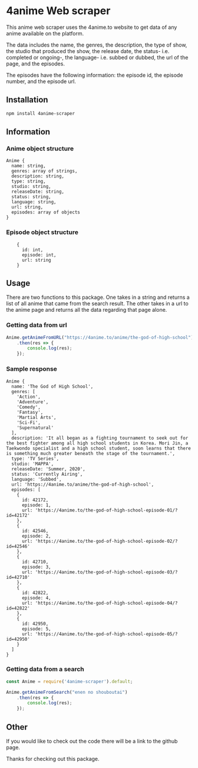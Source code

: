 # 4anime Web scraper
This anime web scraper uses the 4anime.to website to get data of any anime available on the platform. 

The data includes the name, the genres, the description, the type of show, the studio that produced the show, the release date, the status- i.e. completed or ongoing-, the language- i.e. subbed or dubbed, the url of the page, and the episodes.

The episodes have the following information: the episode id, the episode number, and the episode url.

## Installation
```bash
npm install 4anime-scraper
```

## Information
### Anime object structure
```
Anime {
  name: string,
  genres: array of strings,
  description: string,
  type: string,
  studio: string,
  releaseDate: string,
  status: string,
  language: string,
  url: string,
  episodes: array of objects
}
```

### Episode object structure
```
    {
      id: int,
      episode: int,
      url: string
    }
```

## Usage
There are two functions to this package. One takes in a string and returns a list of all anime that came from the search result. The other takes in a url to the anime page and returns all the data regarding that page alone.

### Getting data from url

```javascript
Anime.getAnimeFromURL("https://4anime.to/anime/the-god-of-high-school")
	.then(res => {
		console.log(res);
	});
```

### Sample response
```
Anime {
  name: 'The God of High School',
  genres: [
    'Action',
    'Adventure',
    'Comedy',
    'Fantasy',
    'Martial Arts',
    'Sci-Fi',
    'Supernatural'
  ],
  description: 'It all began as a fighting tournament to seek out for the best fighter among all high school students in Korea. Mori Jin, a Taekwondo specialist and a high school student, soon learns that there is something much greater beneath the stage of the tournament.',
  type: 'TV Series',
  studio: 'MAPPA',
  releaseDate: 'Summer, 2020',
  status: 'Currently Airing',
  language: 'Subbed',
  url: 'https://4anime.to/anime/the-god-of-high-school',
  episodes: [
    {
      id: 42172,
      episode: 1,
      url: 'https://4anime.to/the-god-of-high-school-episode-01/?id=42172'
    },
    {
      id: 42546,
      episode: 2,
      url: 'https://4anime.to/the-god-of-high-school-episode-02/?id=42546'
    },
    {
      id: 42710,
      episode: 3,
      url: 'https://4anime.to/the-god-of-high-school-episode-03/?id=42710'
    },
    {
      id: 42822,
      episode: 4,
      url: 'https://4anime.to/the-god-of-high-school-episode-04/?id=42822'
    },
    {
      id: 42950,
      episode: 5,
      url: 'https://4anime.to/the-god-of-high-school-episode-05/?id=42950'
    }
  ]
}
```

### Getting data from a search 
```javascript
const Anime = require('4anime-scraper').default;

Anime.getAnimeFromSearch("enen no shouboutai")
	.then(res => {
		console.log(res);
	});
```

## Other
If you would like to check out the code there will be a link to the github page. 

Thanks for checking out this package.
